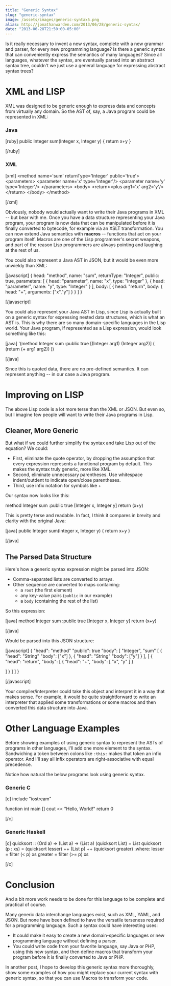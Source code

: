 ```yaml
---
title: "Generic Syntax"
slug: "generic-syntax"
image: /assets/images/generic-syntax5.png
alias: http://jonathanwarden.com/2013/06/28/generic-syntax/
date: "2013-06-28T21:50:00-05:00"
---
```

Is it really necessary to invent a new syntax, complete with a new grammar and parser, for every new programming language?  Is there a generic syntax that can conveniently express the semantics of many languages?  Since all languages, whatever the syntax, are eventually parsed into an abstract syntax tree, couldn't we just use a general language for expressing abstract syntax trees?
<h1>XML and LISP</h1>
XML was designed to be generic enough to express data and concepts from virtually any domain.  So the AST of, say, a Java program could be represented in XML:
<h3>Java</h3>
[ruby]
public Integer sum(Integer x, Integer y) {
return x+y
}

[/ruby]
<h3>XML</h3>
[xml]
&lt;method name='sum' returnType='Integer' public='true'&gt;
&lt;parameters&gt;
&lt;parameter name='x' type='Integer'/&gt;
&lt;parameter name='y' type='Integer'/&gt;
&lt;/parameters&gt;
&lt;body&gt;
&lt;return&gt;&lt;plus arg1='x' arg2='y'/&gt;&lt;/return&gt;
&lt;/body&gt;
&lt;/method&gt;

[/xml]

Obviously, nobody would actually want to write their Java programs in XML -- but bear with me.  Once you have a data structure representing your Java program, your program is now data that can be manipulated before it is finally converted to bytecode, for example via an XSLT transformation.  You can now extend Java semantics with <strong>macros</strong> -- functions that act on your program itself.  Macros are one of the Lisp programmer's secret weapons, and part of the reason Lisp programmers are always pointing and laughing at the rest of us.

You could also represent a Java AST in JSON, but it would be even more unwieldy than XML:

[javascript]
{
head: "method",
name: "sum",
returnType: "Integer",
public: true,
parameters: [
{
head: "parameter",
name: "x",
type: "Integer"
},
{
head: "parameter",
name: "y",
type: "Integer"
}
],
body: [
{
head: "return",
body: {
head: "+",
arguments: ["x","y"]
}
}
]
}

[/javascript]

You could also represent your Java AST in Lisp, since Lisp is actually built on a generic syntax for expressing nested data structures, which is what an AST is.  This is why there are so many domain-specific languages in the Lisp world.  Your Java program, if represented as a Lisp expression, would look something like this:

[java]
'(method Integer sum :public true [(Integer arg1) (Integer arg2)] (
(return (+ arg1 arg2))
))

[/java]

Since this is quoted data, there are no pre-defined semantics.  It can represent anything -- in our case a Java program.
<h1>Improving on LISP</h1>
The above Lisp code is a lot more terse than the XML or JSON.  But even so, but I imagine few people will want to write their Java programs in Lisp.
<h2>Cleaner, More Generic</h2>
But what if we could further simplify the syntax and take Lisp out of the equation?  We could:
<ul>
 	<li>First, eliminate the quote operator, by dropping the assumption that every expression represents a functional program by default.  This makes the syntax truly generic, more like XML.</li>
 	<li>Second, eliminate unnecessary parentheses.  Use whitespace indent/outdent to indicate open/close parentheses.</li>
 	<li>Third, use infix notation for symbols like +</li>
</ul>
Our syntax now looks like this:

method Integer sum :public true [Integer x, Integer y]
return (x+y)

This is  pretty terse and readable.  In fact, I think it compares in brevity and clarity with the original Java:

[java]
public Integer sum(Integer x, Integer y) {
return x+y
}

[/java]
<h2>The Parsed Data Structure</h2>
Here's how a generic syntax expression might be parsed into JSON:
<ul>
 	<li>Comma-separated lists are converted to arrays.</li>
 	<li>Other sequence are converted to maps containing:
<ul>
 	<li>a <code>root</code> (the first element)</li>
 	<li>any key-value pairs (<code>public</code> in our example)</li>
 	<li>a <code>body</code> (containing the rest of the list)</li>
</ul>
</li>
</ul>
So this expression:

[java]
method Integer sum :public true [Integer x, Integer y]
return (x+y)

[/java]

Would be parsed into this JSON structure:

[javascript]
{
"head": "method"
"public": true
"body": [
"Integer",
"sum"
[
{
"head": "String"
"body": ["x"]
},
{
"head": "String"
"body": ["y"]
}
],
[
{
"head": "return",
"body": [
{
"head": "+",
"body": [
"x",
"y"
]
}

]
}
]
]
}

[/javascript]

Your compiler/interpreter could take this object and interpret it in a way that makes sense.  For example, it would be quite straightforward to write an interpreter that applied some transformations or some macros and then converted this data structure into Java.
<h1>Other Language Examples</h1>
Before showing examples of using generic syntax to represent the ASTs of programs in other languages, I'll add one more element to the syntax.  Sandwiching a token between colons like <code>:this:</code> makes that token an infix operator.  And I'll say all infix operators are right-associative with equal precedence.

Notice how natural the below programs look using generic syntax.
<h3>Generic C</h3>
[c]
include "iostream"

function int main []
cout &lt;&lt; "Hello, World!"
return 0

[/c]
<h3>Generic Haskell</h3>
[c]
quicksort :: (Ord a) =&gt; (List a) -&gt; (List a)
(quicksort List) = List
quicksort (p : xs) =
(quicksort lesser) ++ (List p) ++ (quicksort greater)
:where:
lesser  = filter (&lt; p) xs
greater = filter (&gt;= p) xs

[/c]
<h1>Conclusion</h1>
And a bit more work needs to be done for this language to be complete and practical of course.

Many generic data interchange languages exist, such as XML, YAML, and JSON.  But none have been defined to have the versatile terseness required for a programming language.  Such a syntax could have interesting uses:
<ul>
 	<li>It could make it easy to create a new domain-specific languages or new programming language without defining a parser.</li>
 	<li>You could write code from your favorite language, say Java or PHP, using this new syntax, and then define macros that transform your program before it is finally converted to Java or PHP.</li>
</ul>
In another post, I hope to develop this generic syntax more thoroughly, show some examples of how you might replace your current syntax with generic syntax, so that you can use Macros to transform your code.